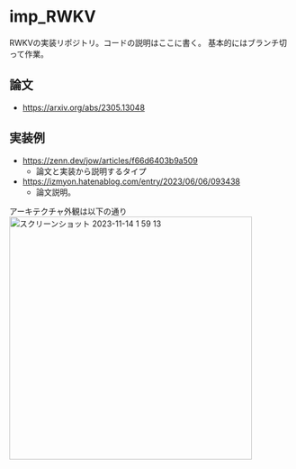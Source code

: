 # imp_RWKV
RWKVの実装リポジトリ。コードの説明はここに書く。
基本的にはブランチ切って作業。
## 論文
- https://arxiv.org/abs/2305.13048

## 実装例
- https://zenn.dev/jow/articles/f66d6403b9a509
    - 論文と実装から説明するタイプ
- https://izmyon.hatenablog.com/entry/2023/06/06/093438
    - 論文説明。

アーキテクチャ外観は以下の通り
<img width="431" alt="スクリーンショット 2023-11-14 1 59 13" src="https://github.com/odango314159/imp_RWKV/assets/130720358/02f49057-786b-4200-b92b-ffdd3a743112">


